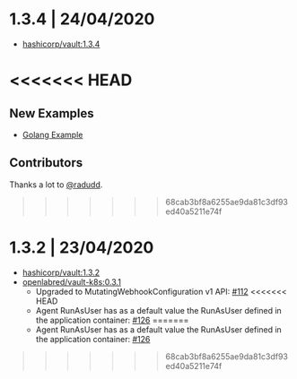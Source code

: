 # 1.3.4 | 24/04/2020

* [hashicorp/vault:1.3.4](https://hub.docker.com/layers/vault/library/vault/1.3.4/images/sha256-7fa8c11454f3d921f5326b33bae85d50f58e13698ff01895d36bbbc7fa82659b?context=explore)

<<<<<<< HEAD
=======
## New Examples
* [Golang Example](examples/golang-example/README.md)

## Contributors

Thanks a lot to [@radudd](https://github.com/openlab-red/hashicorp-vault-for-openshift/commits?author=radudd).

>>>>>>> 68cab3bf8a6255ae9da81c3df93ed40a5211e74f
# 1.3.2 | 23/04/2020

* [hashicorp/vault:1.3.2](https://hub.docker.com/layers/vault/library/vault/1.3.2/images/sha256-e6ed7d173e84765278879501b31ea7b475047f82a3b12e88aaf5640e8660f650?context=explore)
* [openlabred/vault-k8s:0.3.1](https://hub.docker.com/layers/openlabred/vault-k8s/0.3.1/images/sha256-ecef1945754a7334a4c8591a6bb00c37fca2789366351fea4b41f9167ecd8529?context=repo)
    * Upgraded to MutatingWebhookConfiguration v1 API: [#112](https://github.com/hashicorp/vault-k8s/pull/112)
<<<<<<< HEAD
    * Agent RunAsUser has as a default value the RunAsUser defined in the application container: [#126](https://github.com/hashicorp/vault-k8s/pull/126)
=======
    * Agent RunAsUser has as a default value the RunAsUser defined in the application container: [#126](https://github.com/hashicorp/vault-k8s/pull/126)
>>>>>>> 68cab3bf8a6255ae9da81c3df93ed40a5211e74f
